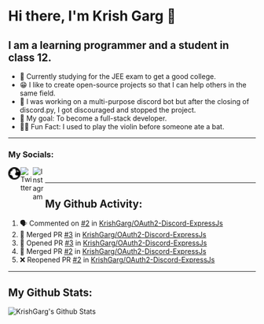 # Hi there, I'm Krish Garg  👋

## I am a learning programmer and a student in class 12.
- 📖 Currently studying for the JEE exam to get a good college.
- 😁 I like to create open-source projects so that I can help others in the same field.
- 🤖 I was working on a multi-purpose discord bot but after the closing of discord.py, I got discouraged and stopped the project.
- 🥅 My goal: To become a full-stack developer.
- 👨‍🏭 Fun Fact: I used to play the violin before someone ate a bat.
---
### My Socials:
[<img align="left" alt="Website" width="25px" src="https://raw.githubusercontent.com/iconic/open-iconic/master/svg/globe.svg" />][website]
[<img align="left" alt="Twitter" width="25px" src="https://cdn.jsdelivr.net/npm/simple-icons@v3/icons/twitter.svg" />][twitter]
[<img align="left" alt="Instagram" width="25px" src="https://cdn.jsdelivr.net/npm/simple-icons@v3/icons/instagram.svg" />][instagram]
<br />

---
## My Github Activity:
<!--START_SECTION:activity-->
1. 🗣 Commented on [#2](https://github.com/KrishGarg/OAuth2-Discord-ExpressJs/issues/2) in [KrishGarg/OAuth2-Discord-ExpressJs](https://github.com/KrishGarg/OAuth2-Discord-ExpressJs)
2. 🎉 Merged PR [#3](https://github.com/KrishGarg/OAuth2-Discord-ExpressJs/pull/3) in [KrishGarg/OAuth2-Discord-ExpressJs](https://github.com/KrishGarg/OAuth2-Discord-ExpressJs)
3. 💪 Opened PR [#3](https://github.com/KrishGarg/OAuth2-Discord-ExpressJs/pull/3) in [KrishGarg/OAuth2-Discord-ExpressJs](https://github.com/KrishGarg/OAuth2-Discord-ExpressJs)
4. 🎉 Merged PR [#2](https://github.com/KrishGarg/OAuth2-Discord-ExpressJs/pull/2) in [KrishGarg/OAuth2-Discord-ExpressJs](https://github.com/KrishGarg/OAuth2-Discord-ExpressJs)
5. ❌ Reopened PR [#2](https://github.com/KrishGarg/OAuth2-Discord-ExpressJs/pull/2) in [KrishGarg/OAuth2-Discord-ExpressJs](https://github.com/KrishGarg/OAuth2-Discord-ExpressJs)
<!--END_SECTION:activity-->

---
## My Github Stats:
<img align="left" alt="KrishGarg's Github Stats" src="https://github-readme-stats.vercel.app/api?username=KrishGarg&show_icons=true&hide_border=true&theme=tokyonight" />

[website]: https://krishgarg.gq/
[twitter]: https://twitter.com/KrishGa95586696
[instagram]: https://www.instagram.com/krishgarg6306/
